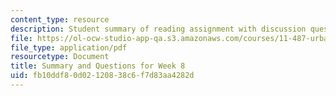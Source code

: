 ```yaml
---
content_type: resource
description: Student summary of reading assignment with discussion questions.
file: https://ol-ocw-studio-app-qa.s3.amazonaws.com/courses/11-487-urban-public-finance-in-developing-countries-fall-2004/fb10ddf80d02120838c6f7d83aa4282d_sess1617summary.pdf
file_type: application/pdf
resourcetype: Document
title: Summary and Questions for Week 8
uid: fb10ddf8-0d02-1208-38c6-f7d83aa4282d
---
```

